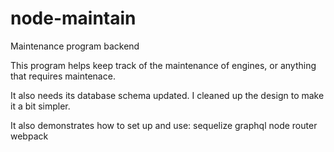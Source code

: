 # node-maintain
Maintenance program backend

This program helps keep track of the maintenance of engines, or anything that requires maintenace.

It also needs its database schema updated. I cleaned up the design to make it a bit simpler.  


It also demonstrates how to set up and use:
sequelize
graphql
node
router
webpack

